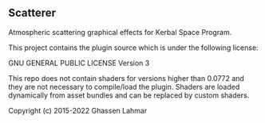 Scatterer
---------------------------------------------------------------------------------

Atmospheric scattering graphical effects for Kerbal Space Program.

This project contains the plugin source which is under the following license:

 GNU GENERAL PUBLIC LICENSE Version 3
 
This repo does not contain shaders for versions higher than 0.0772 and they are not necessary to compile/load the plugin. Shaders are loaded dynamically from asset bundles and can be replaced by custom shaders.

Copyright (c) 2015-2022 Ghassen Lahmar